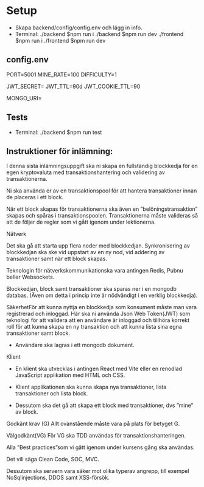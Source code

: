 # Setup

- Skapa backend/config/config.env och lägg in info.
- Terminal:
  ./backend $npm run i
  ./backend $npm run dev
  ./frontend $npm run i
  ./frontend $npm run dev

## config.env

PORT=5001
MINE_RATE=100
DIFFICULTY=1

JWT_SECRET=
JWT_TTL=90d
JWT_COOKIE_TTL=90

MONGO_URI=

## Tests

- Terminal:
  ./backend $npm run test

## Instruktioner för inlämning:

I denna sista inlämningsuppgift ska ni skapa en fullständig blockkedja för en egen kryptovaluta med transaktionshantering och validering av transaktionerna.

Ni ska använda er av en transaktionspool för att hantera transaktioner innan de placeras i ett block.

När ett block skapas för transaktionerna ska även en ”belöningstransaktion” skapas och spåras i transaktionspoolen.
Transaktionerna måste valideras så att de följer de regler som vi gått igenom under lektionerna.

Nätverk

Det ska gå att starta upp flera noder med blockkedjan. Synkronisering av blockkedjan ska ske vid uppstart av en ny nod, vid addering av transaktioner samt när ett block skapas.

Teknologin för nätverkskommunikationska vara antingen Redis, Pubnu beller Websockets.

Blockkedjan, block samt transaktioner ska sparas ner i en mongodb databas.
(Även om detta i princip inte är nödvändigt i en verklig blockkedja).

SäkerhetFör att kunna nyttja en blockkedja som konsument måste man vara registrerad och inloggad. Här ska ni använda Json Web Token(JWT) som teknologi för att validera att en användare är inloggad och tillhöra korrekt roll för att kunna skapa en ny transaktion och att kunna lista sina egna transaktioner samt block.

- Användare ska lagras i ett mongodb dokument.

Klient

- En klient ska utvecklas i antingen React med Vite eller en renodlad JavaScript applikation med HTML och CSS.

- Klient applikationen ska kunna skapa nya transaktioner, lista transaktioner och lista block.

- Dessutom ska det gå att skapa ett block med transaktioner, dvs ”mine” av block.

Godkänt krav (G)
Allt ovanstående måste vara på plats för betyget G.

Välgodkänt(VG)
För VG ska TDD användas för transaktionshanteringen.

Alla ”Best practices”som vi gått igenom under kursens gång ska användas.

Det vill säga Clean Code, SOC, MVC.

Dessutom ska servern vara säker mot olika typerav angrepp, till exempel NoSqlinjections, DDOS samt XSS-försök.
